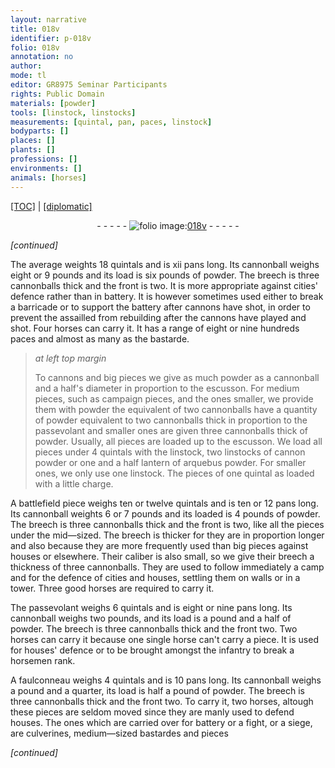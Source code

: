 ```yaml
---
layout: narrative
title: 018v
identifier: p-018v
folio: 018v
annotation: no
author:
mode: tl
editor: GR8975 Seminar Participants
rights: Public Domain
materials: [powder]
tools: [linstock, linstocks]
measurements: [quintal, pan, paces, linstock]
bodyparts: []
places: []
plants: []
professions: []
environments: []
animals: [horses]
---
```


<p><a href="{{ site.baseurl }}/translation/">[TOC]</a> | <a href="{{ site.baseurl }}/_texts/p-018v_tc.md/">[diplomatic]</a></p><div class="folio" align="center">- - - - - <a href="http://gallica.bnf.fr/ark:/12148/btv1b10500001g/f42.image" target="_blank"><img src="https://cu-mkp.github.io/2017-workshop-edition/assets/photo-icon.png" alt="folio image: " style="display:inline-block; margin-bottom:-3px;"/>018v</a> - - - - - </div>  
 
*[continued]*
  
 The average weights 18 <span class="ms">quintal</span>s and is xii <span class="ms">pan</span>s long. Its cannonball weighs eight or 9 pounds and its load is six pounds of <span class="m">powder</span>. The breech is three cannonballs thick and the front is two. It is more appropriate against cities' defence rather than in battery. It is however sometimes used either to break a barricade or to support the battery after cannons have shot, in order to prevent the assailled from rebuilding after the cannons have played and shot. Four <span class="al">horses</span> can carry it. It has a range of eight or nine hundreds <span class="ms">paces</span> and almost as many as the bastarde.
 
> *at left top margin*
> 
> 
>   To cannons and big pieces we give as much <span class="m">powder</span> as a cannonball and a half's diameter in proportion to the escusson. For medium pieces, such as campaign pieces, and the ones smaller, we provide them with powder the equivalent of two cannonballs have a quantity of <span class="m">powder</span> equivalent to two cannonballs thick in proportion to the passevolant and smaller ones are given three cannonballs thick of <span class="m">powder</span>. Usually, all pieces are loaded up to the escusson. We load all pieces under 4 <span class="ms">quintal</span>s with the <span class="tl">linstock</span>, two <span class="tl"><span class="ms">linstock</span>s</span> of cannon powder or one and a half lantern of arquebus powder. For smaller ones, we only use one <span class="tl"><span class="ms">linstock</span></span>. The pieces of one <span class="ms">quintal</span> as loaded with a little charge.
 
 A battlefield piece weighs ten or twelve <span class="ms">quintal</span>s and is ten or 12 <span class="ms">pan</span>s long. Its cannonball weights 6 or 7 pounds and its loaded is 4 pounds of <span class="m">powder</span>. The breech is three cannonballs thick and the front is two, like all the pieces under the mid—sized. The breech is thicker for they are in proportion longer and also because they are more frequently used than big pieces against houses or elsewhere. Their caliber is also small, so we give their breech a thickness of three cannonballs. They are used to follow immediately a camp and for the defence of cities and houses, settling them on walls or in a tower. Three good <span class="al">horses</span> are required to carry it.
 
 The passevolant weighs 6 <span class="ms">quintal</span>s and is eight or nine <span class="ms">pan</span>s long. Its cannonball weighs two pounds, and its load is a pound and a half of <span class="m">powder</span>. The breech is three cannonballs thick and the front two. Two <span class="al">horses</span> can carry it because one single horse can't carry a piece. It is used for houses' defence or to be brought amongst the infantry to break a horsemen rank.
 
 A faulconneau weighs 4 <span class="ms">quintal</span>s and is 10 <span class="ms">pan</span>s long. Its cannonball weighs a pound and a quarter, its load is half a pound of <span class="m">powder</span>. The breech is three cannonballs thick and the front two. To carry it, two <span class="al">horses</span>, altough these pieces are seldom moved since they are manly used to defend houses. The ones which are carried over for battery or a fight, or a siege, are culverines, medium—sized bastardes and pieces
 
*[continued]*
 
